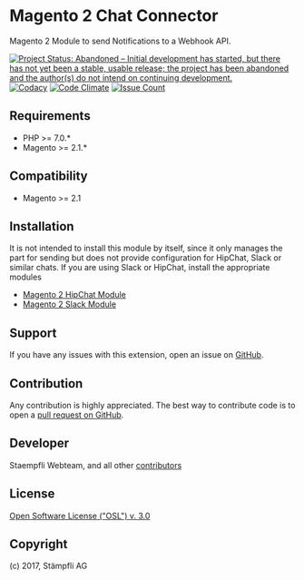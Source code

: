 # Magento 2 Chat Connector

Magento 2 Module to send Notifications to a Webhook API.

[![Project Status: Abandoned – Initial development has started, but there has not yet been a stable, usable release; the project has been abandoned and the author(s) do not intend on continuing development.](http://www.repostatus.org/badges/latest/abandoned.svg)](http://www.repostatus.org/#abandoned)
[![Codacy](https://api.codacy.com/project/badge/Grade/7ae4f1a2e4004426851601f96cae7147)](https://www.codacy.com/app/Staempfli/magento2-module-chat-connector?utm_source=github.com&amp;utm_medium=referral&amp;utm_content=staempfli/magento2-module-chat-connector&amp;utm_campaign=Badge_Grade)
[![Code Climate](https://codeclimate.com/github/staempfli/magento2-module-chat-connector/badges/gpa.svg)](https://codeclimate.com/github/staempfli/magento2-module-chat-connector)
[![Issue Count](https://codeclimate.com/github/staempfli/magento2-module-chat-connector/badges/issue_count.svg)](https://codeclimate.com/github/staempfli/magento2-module-chat-connector)


Requirements
------------
- PHP >= 7.0.*
- Magento >= 2.1.*

Compatibility
-------------
- Magento >= 2.1

## Installation

It is not intended to install this module by itself, since it only manages the part for sending but does not provide configuration for HipChat, Slack or similar chats.
If you are using Slack or HipChat, install the appropriate modules

- [Magento 2 HipChat Module](https://github.com/staempfli/magento2-module-hipchat)
- [Magento 2 Slack Module](https://github.com/staempfli/magento2-module-slack)

Support
-------
If you have any issues with this extension, open an issue on [GitHub](https://github.com/staempfli/magento2-module-chat-connector/issues).

Contribution
------------
Any contribution is highly appreciated. The best way to contribute code is to open a [pull request on GitHub](https://help.github.com/articles/using-pull-requests).

Developer
---------
Staempfli Webteam, and all other [contributors](https://github.com/staempfli/magento2-module-chat-connector/contributors)

License
-------
[Open Software License ("OSL") v. 3.0](https://opensource.org/licenses/OSL-3.0)

Copyright
---------
(c) 2017, Stämpfli AG
